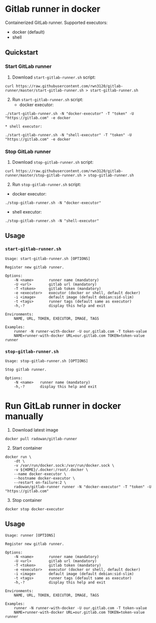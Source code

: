 # Gitlab runner in docker

Containerized GitLab runner. Supported executors:

- docker (default)
- shell

## Quickstart
### Start GitLab runner
1. Download `start-gitlab-runner.sh` script:
```
curl https://raw.githubusercontent.com/rwn3120/gitlab-runner/master/start-gitlab-runner.sh > start-gitlab-runner.sh
```
2. Run `start-gitlab-runner.sh` script:
    * docker executor:
```
./start-gitlab-runner.sh -N "docker-executor" -T "token" -U "https://gitlab.com" -e docker
```
    * shell executor:
```
./start-gitlab-runner.sh -N "shell-executor" -T "token" -U "https://gitlab.com" -e docker
```
### Stop GitLab runner
1. Download `stop-gitlab-runner.sh` script:
```
curl https://raw.githubusercontent.com/rwn3120/gitlab-runner/master/stop-gitlab-runner.sh > stop-gitlab-runner.sh
```
2. Run `stop-gitlab-runner.sh` script:
* docker executor:
```
./stop-gitlab-runner.sh -N "docker-executor"
```
* shell executor:
```
./stop-gitlab-runner.sh -N "shell-executor"
```
## Usage
### `start-gitlab-runner.sh`
```
Usage: start-gitlab-runner.sh [OPTIONS]

Register new gitlab runner.

Options:
    -N <name>       runner name (mandatory)
    -U <url>        gitlab url (mandatory)
    -T <token>      gitlab token (mandatory)
    -e <executor>   executor (docker or shell, default docker)
    -i <image>      default image (default debian:sid-slim)
    -t <tags>       runner tags (default same as executor)
    -h,-?           display this help and exit

Environments:
    NAME, URL, TOKEN, EXECUTOR, IMAGE, TAGS

Examples:
    runner -N runner-with-docker -U our.gitlab.com -T token-value
    NAME=runner-with-docker URL=our.gitlab.com TOKEN=token-value runner
```
### `stop-gitlab-runner.sh`
```
Usage: stop-gitlab-runner.sh [OPTIONS] 

Stop gitlab runner.

Options:
    -N <name>   runner name (mandatory)
    -h,-?       display this help and exit
```

# Run GitLab runner in docker manually
1. Download latest image
```
docker pull radowan/gitlab-runner
```
2. Start container
```
docker run \
    -dt \
    -v /var/run/docker.sock:/var/run/docker.sock \
    -v ${HOME}/.docker:/root/.docker \
    --name docker-executor \
    --hostname docker-executor \
    --restart on-failure:2 \
    radowan/gitlab-runner runner -N "docker-executor" -T "token" -U "https://gitlab.com"
```
3. Stop container
```
docker stop docker-executor
```
## Usage
```
Usage: runner [OPTIONS] 

Register new gitlab runner.

Options:
    -N <name>       runner name (mandatory)
    -U <url>        gitlab url (mandatory)
    -T <token>      gitlab token (mandatory)
    -e <executor>   executor (docker or shell, default docker)
    -i <image>      default image (default debian:sid-slim)
    -t <tags>       runner tags (default same as executor)
    -h,-?           display this help and exit

Environments:
    NAME, URL, TOKEN, EXECUTOR, IMAGE, TAGS

Examples:
    runner -N runner-with-docker -U our.gitlab.com -T token-value
    NAME=runner-with-docker URL=our.gitlab.com TOKEN=token-value runner
```